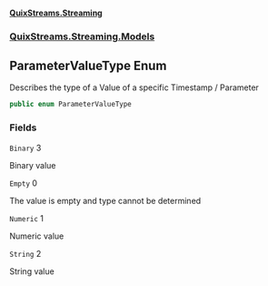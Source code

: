 #### [QuixStreams.Streaming](index.md 'index')
### [QuixStreams.Streaming.Models](QuixStreams.Streaming.Models.md 'QuixStreams.Streaming.Models')

## ParameterValueType Enum

Describes the type of a Value of a specific Timestamp / Parameter

```csharp
public enum ParameterValueType
```
### Fields

<a name='QuixStreams.Streaming.Models.ParameterValueType.Binary'></a>

`Binary` 3

Binary value

<a name='QuixStreams.Streaming.Models.ParameterValueType.Empty'></a>

`Empty` 0

The value is empty and type cannot be determined

<a name='QuixStreams.Streaming.Models.ParameterValueType.Numeric'></a>

`Numeric` 1

Numeric value

<a name='QuixStreams.Streaming.Models.ParameterValueType.String'></a>

`String` 2

String value